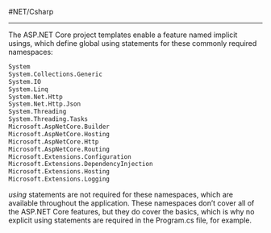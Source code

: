#NET/Csharp 

---

The ASP.NET Core project templates enable a feature named implicit usings, which define global using
statements for these commonly required namespaces:

```txt
System
System.Collections.Generic
System.IO
System.Linq
System.Net.Http
System.Net.Http.Json
System.Threading
System.Threading.Tasks
Microsoft.AspNetCore.Builder
Microsoft.AspNetCore.Hosting
Microsoft.AspNetCore.Http
Microsoft.AspNetCore.Routing
Microsoft.Extensions.Configuration
Microsoft.Extensions.DependencyInjection
Microsoft.Extensions.Hosting
Microsoft.Extensions.Logging
```

_using_ statements are not required for these namespaces, which are available throughout the
application. These namespaces don’t cover all of the ASP.NET Core features, but they do cover the basics,
which is why no explicit using statements are required in the Program.cs file, for example.
